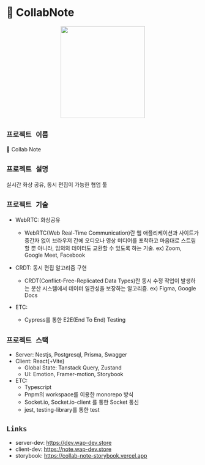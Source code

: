 # 📝 CollabNote

<div align="center"><img src="https://user-images.githubusercontent.com/75781414/229709131-42024f0d-70ca-4930-895e-ba411a2fab96.png" width="220" height="240">
</div>

## `프로젝트 이름`

📝 Collab Note

## `프로젝트 설명`

실시간 화상 공유, 동시 편집이 가능한 협업 툴

## `프로젝트 기술`

- WebRTC: 화상공유
  - WebRTC(Web Real-Time Communication)란 웹 애플리케이션과 사이트가 중간자 없이 브라우저 간에 오디오나 영상 미디어를 포착하고 마음대로 스트림할 뿐 아니라, 임의의 데이터도 교환할 수 있도록 하는 기술.
    ex) Zoom, Google Meet, Facebook
- CRDT: 동시 편집 알고리즘 구현
  - CRDT(Conflict-Free-Replicated Data Types)란 동시 수정 작업이 발생하는 분산 시스템에서 데이터 일관성을 보장하는 알고리즘.
    ex) Figma, Google Docs
- ETC:

  - Cypress를 통한 E2E(End To End) Testing

## `프로젝트 스택`

- Server: Nestjs, Postgresql, Prisma, Swagger
- Client: React(+Vite)
  - Global State: Tanstack Query, Zustand
  - UI: Emotion, Framer-motion, Storybook
- ETC:
  - Typescript
  - Pnpm의 workspace를 이용한 monorepo 방식
  - Socket.io, Socket.io-client 를 통한 Socket 통신
  - jest, testing-library를 통한 test

## `Links`

- server-dev: <https://dev.wap-dev.store>
- client-dev: <https://note.wap-dev.store>
- storybook: <https://collab-note-storybook.vercel.app>
